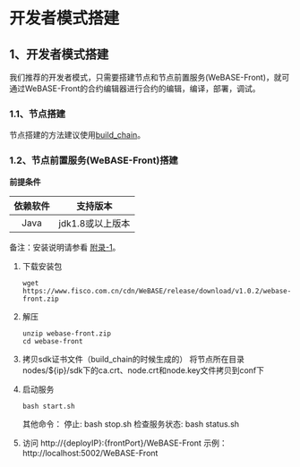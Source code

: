 # 开发者模式搭建

## 1、开发者模式搭建

我们推荐的开发者模式，只需要搭建节点和节点前置服务(WeBASE-Front)，就可通过WeBASE-Front的合约编辑器进行合约的编辑，编译，部署，调试。

### 1.1、节点搭建

节点搭建的方法建议使用[build_chain](https://fisco-bcos-documentation.readthedocs.io/zh_CN/release-2.0/docs/installation.html)。


### 1.2、节点前置服务(WeBASE-Front)搭建
**前提条件**

| 依赖软件 | 支持版本 |
| :-: | :-: |
| Java | jdk1.8或以上版本 |

备注：安装说明请参看 [附录-1](../WeBASE-Front/appendix.html#id2)。

1. 下载安装包
    ```shell
    wget https://www.fisco.com.cn/cdn/WeBASE/release/download/v1.0.2/webase-front.zip
    ```

2. 解压
    ```shell
    unzip webase-front.zip
    cd webase-front
    ```

3. 拷贝sdk证书文件（build_chain的时候生成的）
    将节点所在目录nodes/${ip}/sdk下的ca.crt、node.crt和node.key文件拷贝到conf下

4. 启动服务
    ```shell
    bash start.sh 
    ```
    其他命令：
    停止: bash stop.sh 
    检查服务状态: bash status.sh 

5. 访问
    http://{deployIP}:{frontPort}/WeBASE-Front 
    示例：http://localhost:5002/WeBASE-Front 

    
